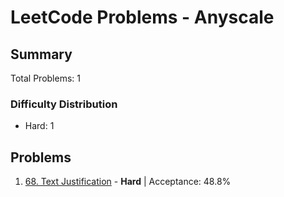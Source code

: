 # LeetCode Problems - Anyscale

## Summary
Total Problems: 1

### Difficulty Distribution

- Hard: 1

## Problems

1. [68. Text Justification](https://leetcode.com/problems/text-justification/) - **Hard** | Acceptance: 48.8%
